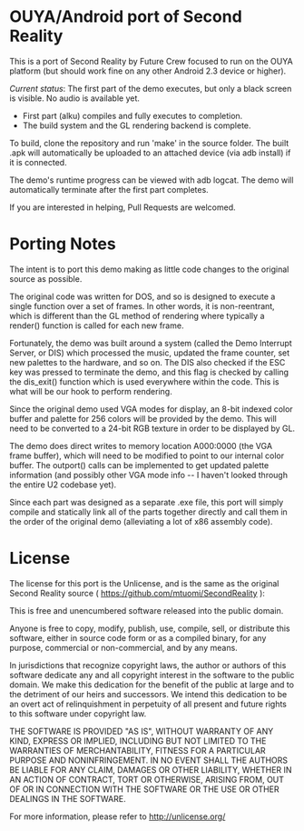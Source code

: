 OUYA/Android port of Second Reality
===================================

This is a port of Second Reality by Future Crew focused to run on the OUYA platform (but should work fine on any other Android 2.3 device or higher).

_Current status_: The first part of the demo executes, but only a black screen is visible.  No audio is available yet.

- First part (alku) compiles and fully executes to completion.
- The build system and the GL rendering backend is complete.

To build, clone the repository and run 'make' in the source folder.  The built .apk will automatically be uploaded to an attached device (via adb install) if it is connected.

The demo's runtime progress can be viewed with adb logcat.  The demo will automatically terminate after the first part completes.

If you are interested in helping, Pull Requests are welcomed.


Porting Notes
=============

The intent is to port this demo making as little code changes to the original source as possible.

The original code was written for DOS, and so is designed to execute a single function over a set of frames.  In other words, it is non-reentrant, which is different than the GL method of rendering where typically a render() function is called for each new frame.

Fortunately, the demo was built around a system (called the Demo Interrupt Server, or DIS) which processed the music, updated the frame counter, set new palettes to the hardware, and so on.  The DIS also checked if the ESC key was pressed to terminate the demo, and this flag is checked by calling the dis\_exit() function which is used everywhere within the code.  This is what will be our hook to perform rendering.

Since the original demo used VGA modes for display, an 8-bit indexed color buffer and palette for 256 colors will be provided by the demo.  This will need to be converted to a 24-bit RGB texture in order to be displayed by GL.

The demo does direct writes to memory location A000:0000 (the VGA frame buffer), which will need to be modified to point to our internal color buffer.  The outport() calls can be implemented to get updated palette information (and possibly other VGA mode info -- I haven't looked through the entire U2 codebase yet).

Since each part was designed as a separate .exe file, this port will simply compile and statically link all of the parts together directly and call them in the order of the original demo (alleviating a lot of x86 assembly code).


License
=======

The license for this port is the Unlicense, and is the same as the original Second Reality source ( https://github.com/mtuomi/SecondReality ):

This is free and unencumbered software released into the public domain.

Anyone is free to copy, modify, publish, use, compile, sell, or
distribute this software, either in source code form or as a compiled
binary, for any purpose, commercial or non-commercial, and by any
means.

In jurisdictions that recognize copyright laws, the author or authors
of this software dedicate any and all copyright interest in the
software to the public domain. We make this dedication for the benefit
of the public at large and to the detriment of our heirs and
successors. We intend this dedication to be an overt act of
relinquishment in perpetuity of all present and future rights to this
software under copyright law.

THE SOFTWARE IS PROVIDED "AS IS", WITHOUT WARRANTY OF ANY KIND,
EXPRESS OR IMPLIED, INCLUDING BUT NOT LIMITED TO THE WARRANTIES OF
MERCHANTABILITY, FITNESS FOR A PARTICULAR PURPOSE AND NONINFRINGEMENT.
IN NO EVENT SHALL THE AUTHORS BE LIABLE FOR ANY CLAIM, DAMAGES OR
OTHER LIABILITY, WHETHER IN AN ACTION OF CONTRACT, TORT OR OTHERWISE,
ARISING FROM, OUT OF OR IN CONNECTION WITH THE SOFTWARE OR THE USE OR
OTHER DEALINGS IN THE SOFTWARE.

For more information, please refer to <http://unlicense.org/>
